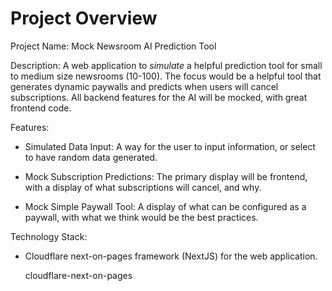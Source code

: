 # Project Overview

Project Name: Mock Newsroom AI Prediction Tool

Description: A web application to *simulate* a helpful prediction tool for small to medium size newsrooms (10-100). The focus would be a helpful tool that generates dynamic paywalls and predicts when users will cancel subscriptions. All backend features for the AI will be mocked, with great frontend code.

Features:

*   Simulated Data Input: A way for the user to input information, or select to have random data generated.

*   Mock Subscription Predictions: The primary display will be frontend, with a display of what subscriptions will cancel, and why.

*   Mock Simple Paywall Tool: A display of what can be configured as a paywall, with what we think would be the best practices.

Technology Stack:

*   Cloudflare next-on-pages framework (NextJS) for the web application.

    <stack>cloudflare-next-on-pages</stack>